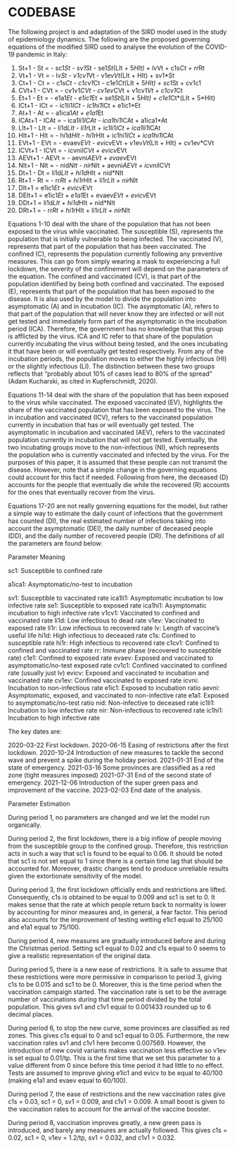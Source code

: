 # CODEBASE
The following project is and adaptation of the SIRD model used in the study of epidemiology dynamics.
The following are the proposed governing equations of the modified SIRD used to analyse the evolution of the COVID-19 pandemic in Italy:
1. St+1 - St = - sc1*St - sv1*St - se1*St*(LIt + 5*HIt) + lv*Vt + c1s*Ct + rr*Rt
2. Vt+1 - Vt = - lv*St - v1cv1*Vt - v1ev*Vt*(LIt + HIt) + sv1*St
3. Ct+1 - Ct = - c1s*Ct - c1cv1*Ct - c1e1*Ct*(LIt + 5*HIt) + sc1*St + cv1c1
4. CVt+1 - CVt = - cv1v1*CVt - cv1ev*CVt + v1cv1*Vt + c1cv1*Ct
5. Et+1 - Et = - e1a1*Et - e1ic1*Et + se1*St*(LIt + 5*HIt) + c1e1*Ct*(LIt + 5*HIt)
6. ICt+1 - ICt = - ic1li1*ICt - ic1hi1*ICt + e1ic1*Et
7. At+1 - At = - a1ica1*At + e1a1*Et
8. ICAt+1 - ICAt = - ica1li1*ICAt - ica1hi1*ICAt + a1ica1*At
9. LIt+1 - LIt = - li1d*LIt - li1r*LIt + ic1li1*ICt + ica1li1*ICAt
10. HIt+1 - HIt = - hi1d*HIt - hi1r*HIt + ic1hi1*ICt + ica1hi1*ICAt
11. EVt+1 - EVt = - evaev*EVt - evicv*EVt + v1ev*Vt*(LIt + HIt) + cv1ev*CVt
12. ICVt+1 - ICVt = - icvni*ICVt + evicv*EVt
13. AEVt+1 - AEVt = - aevni*AEVt + evaev*EVt
14. NIt+1 - NIt = - nid*NIt - nir*NIt + aevni*AEVt + icvni*ICVt
15. Dt+1 - Dt = li1d*LIt + hi1d*HIt + nid*NIt
16. Rt+1 - Rt = - rr*Rt + hi1r*HIt + li1r*LIt + nir*NIt
17. DIt+1 = e1ic1*Et + evicv*EVt
18. DEIt+1 = e1ic1*Et + e1a1*Et + evaev*EVt + evicv*EVt
19. DDt+1 = li1d*LIt + hi1d*HIt + nid*NIt
20. DRt+1 = - rr*Rt + hi1r*HIt + li1r*LIt + nir*NIt

Equations 1-10 deal with the share of the population that has not been exposed to the virus
while vaccinated. The susceptible (S), represents the population that is initially vulnerable to
being infected. The vaccinated (V), represents that part of the population that has been
vaccinated. The confined (C), represents the population currently following any preventive
measures. This can go from simply wearing a mask to experiencing a full lockdown, the
severity of the confinement will depend on the parameters of the equation. The confined and
vaccinated (CV), is that part of the population identified by being both confined and
vaccinated. The exposed (E), represents that part of the population that has been exposed
to the disease. It is also used by the model to divide the population into asymptomatic (A)
and in incubation (IC). The asymptomatic (A), refers to that part of the population that will
never know they are infected or will not get tested and immediately form part of the
asymptomatic in the incubation period (ICA). Therefore, the government has no knowledge
that this group is afflicted by the virus. ICA and IC refer to that share of the population
currently incubating the virus without being tested, and the ones incubating it that have been
or will eventually get tested respectively. From any of the incubation periods, the population
moves to either the highly infectious (HI) or the slightly infectious (LI). The distinction
between these two groups reflects that “probably about 10% of cases lead to 80% of the
spread” (Adam Kucharski, as cited in Kupferschmidt, 2020).

Equations 11-14 deal with the share of the population that has been exposed to the virus
while vaccinated. The exposed vaccinated (EV), highlights the share of the vaccinated
population that has been exposed to the virus. The in incubation and vaccinated (ICV),
refers to the vaccinated population currently in incubation that has or will eventually get
tested. The asymptomatic in incubation and vaccinated (AEV), refers to the vaccinated
population currently in incubation that will not get tested. Eventually, the two incubating
groups move to the non-infectious (NI), which represents the population who is currently
vaccinated and infected by the virus. For the purposes of this paper, it is assumed that these
people can not transmit the disease. However, note that a simple change in the governing equations 
could account for this fact if needed. Following from here, the deceased (D)
accounts for the people that eventually die while the recovered (R) accounts for the ones
that eventually recover from the virus.

Equations 17-20 are not really governing equations for the model, but rather a simple way to
estimate the daily count of infections that the government has counted (DI), the real
estimated number of infections taking into account the asymptomatic (DEI), the daily number
of deceased people (DD), and the daily number of recovered people (DR). The definitions of
all the parameters are found below:

Parameter Meaning

sc1: Susceptible to confined rate 

a1ica1: Asymptomatic/no-test to incubation

sv1: Susceptible to vaccinated rate 
ica1li1: Asymptomatic incubation to low infective rate
se1: Susceptible to exposed rate 
ica1hi1: Asymptomatic incubation to high infective rate
v1cv1: Vaccinated to confined and vaccinated rate
li1d: Low infectious to dead rate
v1ev: Vaccinated to exposed rate 
li1r: Low infectious to recovered rate
lv: Length of vaccine’s useful life 
hi1d: High infectious to deceased rate
c1s: Confined to susceptible rate 
hi1r: High infectious to recovered rate
c1cv1: Confined to confined and vaccinated rate
rr: Immune phase (recovered to susceptible rate)
c1e1: Confined to exposed rate 
evaev: Exposed and vaccinated to asymptomatic/no-test exposed rate
cv1c1: Confined vaccinated to confined rate (usually just lv)
evicv: Exposed and vaccinated to incubation and vaccinated rate
cv1ev: Confined vaccinated to exposed rate
icvni: Incubation to non-infectious rate
e1ic1: Exposed to incubation ratio 
aevni: Asymptomatic, exposed, and vaccinated to non-infective rate
e1a1: Exposed to asymptomatic/no-test ratio
nid: Non-infective to deceased rate
ic1li1: Incubation to low infective rate 
nir: Non-infectious to recovered rate
ic1hi1: Incubation to high infective rate

The key dates are:

2020-03-22 First lockdown.
2020-06-15 Easing of restrictions after the first lockdown.
2020-10-24 Introduction of new measures to tackle the second wave and prevent a spike during the holiday period.
2021-01-31 End of the state of emergency.
2021-03-16 Some provinces are classified as a red zone (tight measures imposed)
2021-07-31 End of the second state of emergency.
2021-12-06 Introduction of the super green pass and improvement of the vaccine.
2023-02-03 End date of the analysis.

Parameter Estimation

During period 1, no parameters are changed and we let the model run organically. 

During period 2, the first lockdown, there is a big inflow of people moving from the susceptible group
to the confined group. Therefore, this restriction acts in such a way that sc1 is found to be
equal to 0.06. It should be noted that sc1 is not set equal to 1 since there is a certain time
lag that should be accounted for. Moreover, drastic changes tend to produce unreliable
results given the extortionate sensitivity of the model.

During period 3, the first lockdown officially ends and restrictions are lifted. Consequently,
c1s is obtained to be equal to 0.009 and sc1 is set to 0. It makes sense that the rate at which
people return back to normality is lower by accounting for minor measures and, in general, a
fear factor. This period also accounts for the improvement of testing wetting e1ic1 equal to
25/100 and e1a1 equal to 75/100.

During period 4, new measures are gradually introduced before and during the Christmas
period. Setting sc1 equal to 0.02 and c1s equal to 0 seems to give a realistic representation
of the original data.

During period 5, there is a new ease of restrictions. It is safe to assume that these
restrictions were more permissive in comparison to period 3, giving c1s to be 0.015 and sc1
to be 0. Moreover, this is the time period when the vaccination campaign started. The
vaccination rate is set to be the average number of vaccinations during that time period
divided by the total population. This gives sv1 and c1v1 equal to 0.001433 rounded up to 6
decimal places.

During period 6, to stop the new curve, some provinces are classified as red zones. This
gives c1s equal to 0 and sc1 equal to 0.05. Furthermore, the new vaccination rates sv1 and
c1v1 here become 0.007569. However, the introduction of new covid variants makes
vaccination less effective so v1ev is set equal to 0.01/tp. This is the first time that we set this
parameter to a value different from 0 since before this time period it had little to no effect.
Tests are assumed to improve giving e1ic1 and evicv to be equal to 40/100 (making e1a1
and evaev equal to 60/100).

During period 7, the ease of restrictions and the new vaccination rates give c1s = 0.03,
sc1 = 0, sv1 = 0.009, and c1v1 = 0.009. A small boost is given to the vaccination rates to
account for the arrival of the vaccine booster.

During period 8, vaccination improves greatly, a new green pass is introduced, and barely
any measures are actually followed. This gives c1s = 0.02, sc1 = 0, v1ev = 1.2/tp,
sv1 = 0.032, and c1v1 = 0.032.
